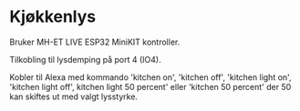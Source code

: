 # Kjøkkenlys

Bruker MH-ET LIVE ESP32 MiniKIT  kontroller.

Tilkobling til lysdemping på port 4 (IO4).

Kobler til Alexa med kommando 'kitchen on', 'kitchen off', 'kitchen light on', 'kitchen light off', kitchen light 50 percent' eller 'kitchen 50 percent' der 50 kan skiftes ut med valgt lysstyrke.
